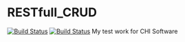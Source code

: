 # RESTfull_CRUD
[![Build Status](https://travis-ci.org/yarikpavlin/RESTfull_CRUD.svg?branch=master)](https://travis-ci.org/yarikpavlin/RESTfull_CRUD)
[![Build Status](https://travis-ci.org/yarikpavlin/RESTfull_CRUD.svg?branch=master)](https://travis-ci.org/yarikpavlin/RESTfull_CRUD)
My test work for CHI Software
